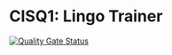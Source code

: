 # CISQ1: Lingo Trainer






[![Quality Gate Status](https://sonarcloud.io/api/project_badges/measure?project=kaasbroodju_cisq1-lingo&metric=alert_status)](https://sonarcloud.io/dashboard?id=kaasbroodju_cisq1-lingo)
